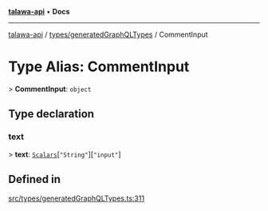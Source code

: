 [**talawa-api**](../../../README.md) • **Docs**

***

[talawa-api](../../../modules.md) / [types/generatedGraphQLTypes](../README.md) / CommentInput

# Type Alias: CommentInput

\> **CommentInput**: `object`

## Type declaration

### text

\> **text**: [`Scalars`](Scalars.md)\[`"String"`\]\[`"input"`\]

## Defined in

[src/types/generatedGraphQLTypes.ts:311](https://github.com/PalisadoesFoundation/talawa-api/blob/0e711c6a6b57f55ab5776fc9c8edfc5ebc0b3d70/src/types/generatedGraphQLTypes.ts#L311)
